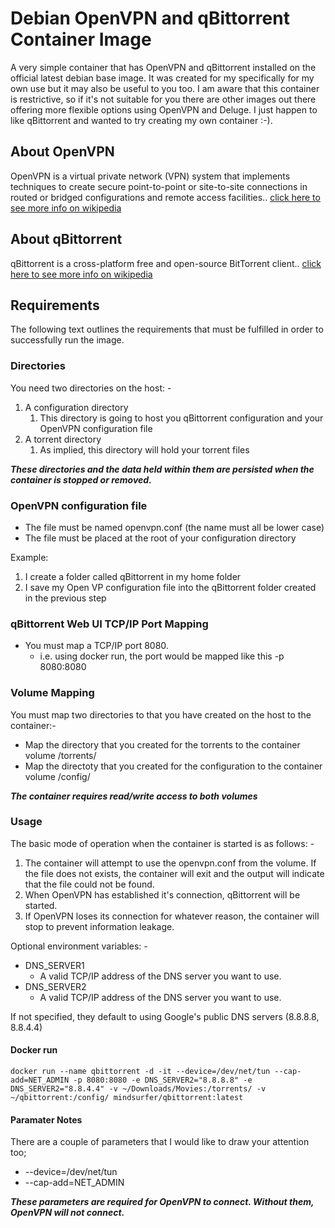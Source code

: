 # Debian OpenVPN and qBittorrent Container Image

A very simple container that has OpenVPN and qBittorrent installed on the official latest debian base image. It was created for my specifically for my own use but it may also be useful to you too. I am aware that this container is restrictive, so if it's not suitable for you there are other images out there offering more flexible options using OpenVPN and Deluge. I just happen to like qBittorrent and wanted to try creating my own container :-).

## About OpenVPN

OpenVPN is a virtual private network (VPN) system that implements techniques to create secure point-to-point or site-to-site connections in routed or bridged configurations and remote access facilities.. [click here to see more info on wikipedia](https://en.wikipedia.org/wiki/OpenVPN)

## About qBittorrent

qBittorrent is a cross-platform free and open-source BitTorrent client.. [click here to see more info on wikipedia](https://en.wikipedia.org/wiki/QBittorrent)

## Requirements

The following text outlines the requirements that must be fulfilled in order to successfully run the image.

### Directories

You need two directories on the host: -

1. A configuration directory
   1. This directory is going to host you qBittorrent configuration and your OpenVPN configuration file
2. A torrent directory
   1. As implied, this directory will hold your torrent files

***These directories and the data held within them are persisted when the container is stopped or removed.***

### OpenVPN configuration file

* The file must be named openvpn.conf (the name must all be lower case)
* The file must be placed at the root of your configuration directory

Example:

1. I create a folder called qBittorrent in my home folder
2. I save my Open VP configuration file into the qBittorrent folder created in the previous step

### qBittorrent Web UI TCP/IP Port Mapping

* You must map a TCP/IP port 8080.
  * i.e. using docker run, the port would be mapped like this -p 8080:8080

### Volume Mapping

You must map two directories to that you have created on the host to the container:-

* Map the directory that you created for the torrents to the container volume /torrents/
* Map the directoty that you created for the configuration to the container volume /config/

***The container requires read/write access to both volumes***

### Usage

The basic mode of operation when the container is started is as follows: -

1. The container will attempt to use the openvpn.conf from the volume. If the file does not exists, the container will exit and the output will indicate that the file could not be found.
2. When OpenVPN has established it's connection, qBittorrent will be started.
3. If OpenVPN loses its connection for whatever reason, the container will stop to prevent information leakage.

Optional environment variables: -

* DNS_SERVER1
  * A valid TCP/IP address of the DNS server you want to use.
* DNS_SERVER2
  * A valid TCP/IP address of the DNS server you want to use.

If not specified, they default to using Google's public DNS servers (8.8.8.8, 8.8.4.4)

#### Docker run

`docker run --name qbittorrent
    -d
    -it
    --device=/dev/net/tun
    --cap-add=NET_ADMIN
    -p 8080:8080
    -e DNS_SERVER2="8.8.8.8"
    -e DNS_SERVER2="8.8.4.4"
    -v ~/Downloads/Movies:/torrents/
    -v ~/qbittorrent:/config/
    mindsurfer/qbittorrent:latest`

#### Paramater Notes

There are a couple of parameters that I would like to draw your attention too;

* --device=/dev/net/tun
* --cap-add=NET_ADMIN

***These parameters are required for OpenVPN to connect. Without them, OpenVPN will not connect.***

